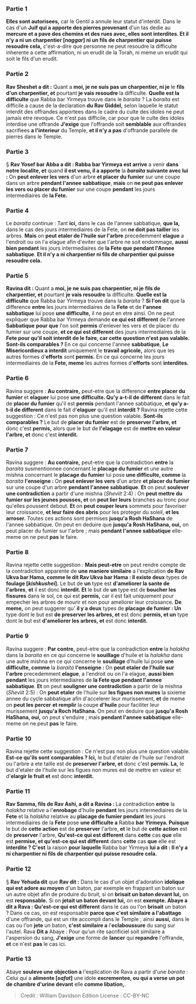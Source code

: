 
### Partie 1
<b>Elles sont autorisees,</b> car le Gentil a annule leur statut d'interdit. Dans le cas d'un <b>Juif qui a apporte des pierres provenant</b> d'un tas dedie au <b>mercure et a pave des chemins et des rues avec, elles sont interdites. Et il n'y a ni un charpentier [<i>naggar</i>] ni un fils de charpentier qui puisse resoudre cela,</b> c'est-a-dire que personne ne peut resoudre la difficulte inherente a cette affirmation, ni un erudit de la Torah, ni meme un erudit qui soit le fils d'un erudit.

### Partie 2
<b>Rav Sheshet a dit :</b> Quant a <b>moi, je ne suis pas un charpentier, ni je</b> le <b>fils d'un charpentier, et</b> pourtant <b>je vais resoudre</b> la difficulte. <b>Quelle est la difficulte</b> que Rabba bar Yirmeya trouve dans le <i>baraita</i> ? La <i>baraita</i> est difficile a cause de la declaration <b>du Rav Giddel,</b> selon laquelle le statut interdit des offrandes apportees dans le cadre du culte des idoles ne peut jamais etre revoque. Ce n'est pas difficile, car pour que le culte des idoles interdise une offrande <b>J'exige</b> que l'offrande soit <b>semblable</b> aux offrandes sacrifiees <b>a l'interieur</b> du Temple, <b>et il n'y a pas</b> d'offrande parallele de pierres dans le Temple.

### Partie 3
§ <b>Rav Yosef bar Abba a dit : Rabba bar Yirmeya est arrive</b> a venir <b>dans notre localite, et</b> quand <b>il est venu, il a apporte</b> la <b><i>baraita</i> suivante avec lui : </b> On <b>peut enlever les vers</b> d'un arbre <b>et placer du fumier</b> sur une coupe dans un arbre <b>pendant l'annee sabbatique</b>, <b>mais</b> on <b>ne peut pas enlever les vers ou placer du fumier</b> sur une coupe <b>pendant</b> les jours intermediaires de <b>la Fete. </b>

### Partie 4
Le <i>baraita</i> continue : Tant <b>ici,</b> dans le cas de l'annee sabbatique, <b>que la,</b> dans le cas des jours intermediaires de la Fete, on <b>ne doit pas tailler</b> les arbres. <b>Mais</b> on <b>peut etaler de l'huile sur l'arbre</b> precedemment <b>elague</b> a l'endroit ou on l'a elague afin d'eviter que l'arbre ne soit endommage, <b>aussi bien pendant</b> les jours intermediaires de <b>la Fete que pendant l'Annee sabbatique</b>. <b>Et il n'y a ni charpentier ni fils de charpentier qui puisse resoudre cela.</b>

### Partie 5
<b>Ravina dit :</b> Quant a <b>moi, je ne suis pas charpentier, ni je</b> <b>fils de charpentier, et</b> pourtant <b>je vais resoudre</b> la difficulte. <b>Quelle est la difficulte</b> que Rabba bar Yirmeya trouve dans la <i>baraita</i> ? <b>Si l'on dit</b> que la difference <b>entre</b> les jours intermediaires de la <b>Fete</b> et de <b>l'annee sabbatique</b> lui pose <b>une difficulte,</b> il ne peut en etre ainsi. On ne peut expliquer que Rabba bar Yirmeya demande <b>ce qui est different</b> de l'annee <b>Sabbatique</b> <b>pour que</b> l'on soit <b>permis</b> d'enlever les vers et de placer du fumier sur une coupe, <b>et ce qui est different</b> des jours intermediaires de la <b>Fete pour qu'il soit <b>interdit</b> de le faire, car cette question n'est pas valable. <b>Sont-ils</b> comparables ? </b> En ce qui concerne l'annee <b>sabbatique</b>, <b>Le Misericordieux a interdit</b> uniquement le <b>travail agricole,</b> alors que les autres formes d'<b>efforts</b> sont <b>permis.</b> En ce qui concerne les jours intermediaires de la <b>Fete, meme</b> les autres formes d'<b>efforts</b> sont <b>interdites.</b>

### Partie 6
Ravina suggere : <b>Au contraire,</b> peut-etre que la difference <b>entre placer du fumier</b> et <b>elaguer</b> lui pose <b>une difficulte. Qu'y a-t-il de different</b> dans le fait de <b>placer du fumier</b> qu'il est <b>permis</b> pendant l'annee sabbatique, <b>et qu'y a-t-il de different</b> dans le fait d'<b>elaguer</b> qu'il est <b>interdit ?</b> Ravina rejette cette suggestion : Ce n'est pas non plus une question valable. <b>Sont-ils</b> <b>comparables ?</b> Le but de <b>placer du fumier</b> est de <b>preserver l'arbre, et</b> donc c'est <b>permis,</b> alors que le but de <b>l'elagage</b> est de <b>mettre en valeur l'arbre, et</b> donc c'est <b>interdit.</b>

### Partie 7
Ravina suggere : <b>Au contraire,</b> peut-etre que la contradiction <b>entre</b> la <i>baraita</i> susmentionnee concernant le <b>placage du fumier</b> et une autre mishna concernant le <b>placage du fumier</b> lui pose <b>une difficulte, comme</b> la <i>baraita</i> <b>l'enseigne : </b> On <b>peut enlever les vers</b> d'un arbre <b>et placer du fumier</b> sur une coupe d'un arbre <b>pendant l'annee sabbatique</b>. <b>Et</b> on peut <b>soulever une contradiction</b> a partir d'une mishna (<i>Sheviit</i> 2:4) : On <b>peut mettre du fumier sur les jeunes pousses, et</b> on <b>peut lier leurs</b> branches au tronc pour qu'elles poussent debout. <b>Et</b> on <b>peut couper leurs</b> sommets pour favoriser leur croissance, <b>et leur faire des abris</b> pour les proteger du soleil, <b>et les arroser.</b> Toutes ces actions sont permises <b>jusqu'a Rosh HaShana</b> de l'annee sabbatique. On peut en deduire que <b>jusqu'a Rosh HaShana, oui,</b> on peut placer du fumier sur l'arbre ; mais <b>pendant l'annee sabbatique</b> elle-meme on ne peut <b>pas</b> le faire.

### Partie 8
Ravina rejette cette suggestion : <b>Mais peut-etre</b> on peut rendre compte de la contradiction apparente de <b>une maniere similaire</b> a l'explication <b>de Rav Ukva bar Hama, comme le dit Rav Ukva bar Hama : Il existe deux</b> types de <b>foulage [<i>kishkushei</i>].</b> Le but de <b>un</b> type est <b>d'ameliorer la sante de l'arbres</b>, <b>et</b> il est donc <b>interdit. Et</b> le but de <b>un</b> type est de <b>boucher les fissures</b> dans le sol, ce qui est <b>permis,</b> car il est fait uniquement pour empecher les arbres de mourir et non pour ameliorer leur croissance. <b>De meme,</b> on peut suggerer qu' <b>il y a deux</b> types de <b>placage de fumier : Un</b> type dont le but est <b>de preserver les arbres, et</b> est donc <b>permis, et un</b> type dont le but est <b>d'ameliorer les arbres, et</b> est donc <b>interdit.</b>

### Partie 9
Ravina suggere : <b>Par contre,</b> peut-etre que la contradiction <b>entre</b> la <i>halakha</i> dans la <i>baraita</i> en ce qui concerne le <b>souillage</b> d'huile et la <i>halakha</i> dans une autre mishna en ce qui concerne le <b>souillage</b> d'huile lui pose <b>une difficulte, comme</b> la <i>baraita</i> <b>l'enseigne : </b> On <b>peut etaler de l'huile sur l'arbre</b> precedemment <b>elague</b>, a l'endroit ou on l'a elague, <b>aussi bien pendant</b> les jours intermediaires de <b>la Fete que pendant l'annee sabbatique</b>. <b>Et</b> on peut <b>souligner une contradiction</b> a partir de la mishna (<i>Sheviit</i> 2:5) : On <b>peut etaler</b> de l'huile sur <b>les figues non mures</b> la sixieme annee du cycle sabbatique afin d'accelerer leur murissement, <b>et</b> de meme on <b>peut les percer</b> <b>et remplir</b> la coupe <b>d'huile</b> pour faciliter leur murissement <b>jusqu'a Roch HaShana. </b> On peut en deduire que <b>jusqu'a Rosh HaShana, oui,</b> on peut s'enduire ; mais <b>pendant l'annee sabbatique</b> elle-meme on ne peut <b>pas</b> le faire.

### Partie 10
Ravina rejette cette suggestion : Ce n'est pas non plus une question valable. <b>Est-ce qu'ils sont</b> <b>comparables ? Ici,</b> le but d'etaler de l'huile sur l'endroit ou l'arbre a ete taille est de <b>preserver l'arbre, et</b> donc c'est <b>permis. La,</b> le but d'etaler de l'huile sur les figues non mures est de mettre en valeur et d'<b>elargir le fruit et</b> est donc <b>interdit.</b>

### Partie 11
<b>Rav Samma, fils de Rav Ashi, a dit a Ravina : </b> La contradiction <b>entre</b> la <i>halakha</i> relative a l'<b>enrobage</b> d'huile <b>pendant</b> les jours intermediaires de la <b>Fete</b> et la <i>halakha</i> relative au <b>placage de fumier pendant</b> les jours intermediaires de la <b>Fete</b> pose <b>une difficulte a</b> Rabba <b>bar Yirmeya. Puisque</b> le but de <b>cette action</b> est de <b>preserver</b> l'arbre, <b>et</b> le but de <b>cette action</b> est de <b>preserver</b> l'arbre, <b>Qu'est-ce qui est different</b> dans <b>cette</b> cas <b>que</b> elle est <b>permise, et qu'est-ce qui est different</b> dans <b>cette</b> cas <b>que</b> elle est <b>interdite ? C'est</b> la raison <b>pour laquelle</b> Rabba bar Yirmeya <b>lui a dit : Il n'y a ni charpentier ni fils de charpentier qui puisse resoudre cela.</b>

### Partie 12
§ <b>Rav Yehuda dit</b> que <b>Rav dit :</b> Dans le cas d'un objet d'adoration <b>idolique qui est adore au moyen</b> d'un baton,</b> par exemple en frappant un baton sur un autre objet afin de produire du bruit, si on <b>brisait un baton devant lui,</b> on est <b>responsable.</b> Si on <b>jetait un baton devant lui,</b> on est <b>exempte. Abaye a dit a Rava : Qu'est-ce qui est different</b> dans le cas ou l'on <b>brisait</b> un baton ? Dans ce cas, on est responsable <b>parce que c'est similaire a l'abattage</b> d'une offrande, qui est un rite accompli dans le Temple ; ainsi <b>aussi,</b> dans le cas ou l'on <b>jete</b> un baton, <b>c'est similaire a</b> l'<b>eclaboussure</b> du sang sur l'autel. Rava <b>Dit a</b> Abaye : Pour qu'un rite sacrificiel soit similaire a l'aspersion du sang, <b>J'exige</b> une forme de <b>lancer</b> qui <b>repandre</b> l'offrande, <b>et</b> ce n'est <b>pas</b> le cas ici.

### Partie 13
Abaye <b>souleve une objection a</b> l'explication de Rava a partir d'une <i>baraita</i> : Celui qui a <b>alimente [<i>safat</i>]</b> une idole <b>excrementee, ou qui a verse un pot de chambre d'urine devant</b> elle <b>comme libation,</b>.

>Credit : William Davidson Edition
>License : CC-BY-NC